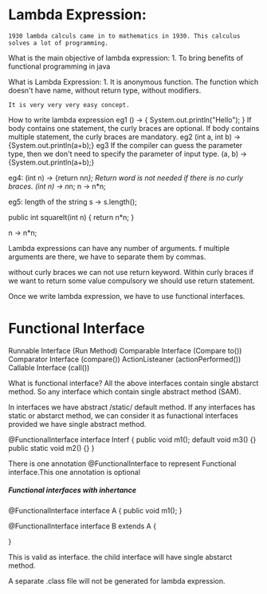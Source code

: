 Lambda Expression:
=====================
    1930 lambda calculs came in to mathematics in 1930. This calculus solves a lot of programming.

What is the main objective of lambda expression:
    1. To bring benefits of functional programming in java

What is Lambda Expression:
    1. It is anonymous function.
    The function which doesn't have name, 
                        without return type, 
                        without modifiers.

    It is very very very easy concept.

How to write lambda expression
eg1
  () -> { System.out.println("Hello"); }
If body contains one statement, the curly braces are optional.
If body contains multiple statement, the curly braces are mandatory.
eg2
    (int a, int b) -> {System.out.println(a+b);}
eg3
    If the compiler can guess the parameter type, then we don't need to specify the parameter of input type.
    (a, b) -> {System.out.println(a+b);}

eg4: (int n) -> {return n*n};
    Return word is not needed if there is no curly braces.
    (int n) -> n*n;
          n -> n*n;

eg5: length of the string
    s -> s.length();

public int squareIt(int n) {
    return n*n;
}

n -> n*n;

Lambda expressions can have any number of arguments. 
f multiple arguments are there, we have to separate them by commas.

without curly braces we can not use return keyword.
Within curly braces if we want to return some value compulsory we should use return statement.

Once we write lambda expression, we have to use functional interfaces.


Functional Interface
==============================================

Runnable Interface    (Run Method)
Comparable Interface  (Compare to())
Comparator Interface  (compare())
ActionListeaner       (actionPerformed())
Callable Interface    (call())

What is functional interface?
All the above interfaces contain single abstarct method. So any interface which contain single abstract method (SAM).

In interfaces we have abstract /static/ default method. If any interfaces has static or abstarct method, we can consider
it as funactional interfaces provided we have single abstract method.

@FunctionalInterface
interface Interf {
    public void m1();
    default void m3() {}
    public static void m2() {}
}

There is one annotation @FunctionalInterface to represent Functional interface.This one annotation is optional

##### Functional interfaces with inhertance
@FunctionalInterface
interface A {
    public void m1();
}

@FunctionalInterface
interface B extends A {

}

This is valid as interface. the child interface will have single abstarct method.


A separate .class file will not be generated for lambda expression.
